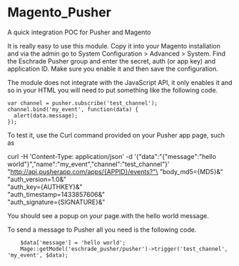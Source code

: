 # Magento_Pusher
A quick integration POC for Pusher and Magento

It is really easy to use this module.  Copy it into your Magento installation and via the admin go to System Configuration > Advanced > System.  Find the Eschrade Pusher group and enter the secret, auth (or app key) and application ID.  Make sure you enable it and then save the configuration.

The module does not integrate with the JavaScript API, it only enables it and so in your HTML you will need to put something like the following code.


    var channel = pusher.subscribe('test_channel');
    channel.bind('my_event', function(data) {
      alert(data.message);
    });

To test it, use the Curl command provided on your Pusher app page, such as 

curl -H 'Content-Type: application/json' -d '{"data":"{\"message\":\"hello world\"}","name":"my_event","channel":"test_channel"}' \
"http://api.pusherapp.com/apps/{APPID}/events?"\
"body_md5={MD5}&"\
"auth_version=1.0&"\
"auth_key={AUTHKEY}&"\
"auth_timestamp=1433857606&"\
"auth_signature={SIGNATURE}&"

You should see a popup on your page.with the hello world message.

To send a message to Pusher all you need is the following code.

        $data['message'] = 'hello world';
        Mage::getModel('eschrade_pusher/pusher')->trigger('test_channel', 'my_event', $data);
